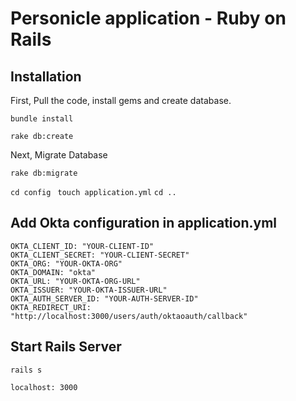 # Personicle application - Ruby on Rails

## Installation

First, Pull the code, install gems and create database.

``` bundle install ```

``` rake db:create ```

Next, Migrate Database

``` rake db:migrate ```

``` cd config ```
``` touch application.yml```
``` cd .. ```
## Add Okta configuration in application.yml

```
OKTA_CLIENT_ID: "YOUR-CLIENT-ID"
OKTA_CLIENT_SECRET: "YOUR-CLIENT-SECRET"
OKTA_ORG: "YOUR-OKTA-ORG"
OKTA_DOMAIN: "okta"
OKTA_URL: "YOUR-OKTA-ORG-URL"
OKTA_ISSUER: "YOUR-OKTA-ISSUER-URL"
OKTA_AUTH_SERVER_ID: "YOUR-AUTH-SERVER-ID"
OKTA_REDIRECT_URI: "http://localhost:3000/users/auth/oktaoauth/callback"

```

## Start Rails Server
``` rails s ```

``` localhost: 3000 ```
